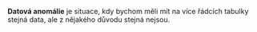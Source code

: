 **Datová anomálie** je situace, kdy bychom měli mít na více řádcích tabulky stejná data, ale z nějakého důvodu stejná nejsou.